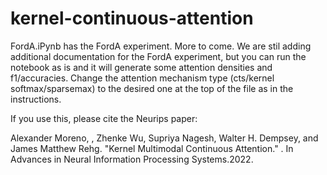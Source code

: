 # kernel-continuous-attention

FordA.iPynb has the FordA experiment. More to come. We are stil adding additional documentation for the FordA experiment, but you can run the notebook as is and it will generate some attention densities and f1/accuracies. Change the attention mechanism type (cts/kernel softmax/sparsemax) to the desired one at the top of the file as in the instructions.

If you use this, please cite the Neurips paper:

Alexander Moreno, , Zhenke Wu, Supriya Nagesh, Walter H. Dempsey, and James Matthew Rehg. "Kernel Multimodal Continuous Attention." . In Advances in Neural Information Processing Systems.2022.
